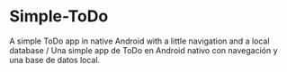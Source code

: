# Simple-ToDo
A simple ToDo app in native Android with a little navigation and a local database / Una simple app de ToDo en Android nativo con navegación y una base de datos local.
